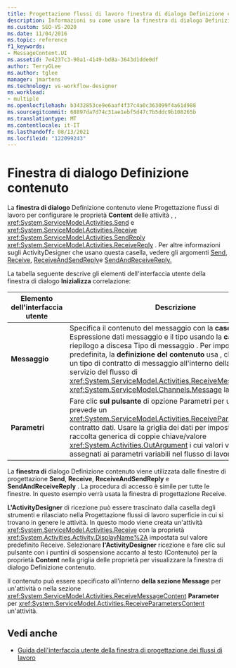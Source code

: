 ```yaml
---
title: Progettazione flussi di lavoro finestra di dialogo Definizione contenuto
description: Informazioni su come usare la finestra di dialogo Definizione contenuto per configurare le proprietà Content delle attività Send, Receive, SendReply e ReceiveReply.
ms.custom: SEO-VS-2020
ms.date: 11/04/2016
ms.topic: reference
f1_keywords:
- MessageContent.UI
ms.assetid: 7e4237c3-90a1-4149-bd8a-3643d1dde0df
author: TerryGLee
ms.author: tglee
manager: jmartens
ms.technology: vs-workflow-designer
ms.workload:
- multiple
ms.openlocfilehash: b3432853ce9e6aaf4f37c4a0c363099f4a61d988
ms.sourcegitcommit: 68897da7d74c31ae1ebf5d47c7b5ddc9b108265b
ms.translationtype: MT
ms.contentlocale: it-IT
ms.lasthandoff: 08/13/2021
ms.locfileid: "122099243"
---
```

# <a name="content-definition-dialog-box"></a>Finestra di dialogo Definizione contenuto

La **finestra di dialogo** Definizione contenuto viene Progettazione flussi di lavoro per configurare le proprietà **Content** delle attività , , <xref:System.ServiceModel.Activities.Send> e <xref:System.ServiceModel.Activities.Receive> <xref:System.ServiceModel.Activities.SendReply> <xref:System.ServiceModel.Activities.ReceiveReply> . Per altre informazioni sugli ActivityDesigner che usano questa casella, vedere gli argomenti [Send](../workflow-designer/send-activity-designer.md), [Receive](../workflow-designer/receive-activity-designer.md), [ReceiveAndSendReply](../workflow-designer/receiveandsendreply-template-designer.md)e [SendAndReceiveReply.](../workflow-designer/sendandreceivereply-template-designer.md)

La tabella seguente descrive gli elementi dell'interfaccia utente della finestra di dialogo **Inizializza** correlazione:

|Elemento dell'interfaccia utente|Descrizione|
|-|-----------------|
|**Messaggio**|Specifica il contenuto del messaggio con la **casella di** testo Espressione dati messaggio e il tipo usando la **casella** di riepilogo a discesa Tipo di messaggio . Per impostazione predefinita, la **definizione del contenuto** usa , che prevede un o un tipo di contratto di messaggio all'interno della definizione del servizio del flusso di <xref:System.ServiceModel.Activities.ReceiveMessageContent> <xref:System.ServiceModel.Channels.Message> lavoro.|
|**Parametri**|Fare clic **sul pulsante** di opzione Parametri per usare , che prevede un <xref:System.ServiceModel.Activities.ReceiveParametersContent> contratto dati. Usare la griglia dei dati per impostare una raccolta generica di coppie chiave/valore <xref:System.Activities.OutArgument> i cui valori vengono assegnati ai parametri variabili nel flusso di lavoro corrente.|

La **finestra di** dialogo Definizione contenuto viene utilizzata dalle finestre di progettazione **Send**, **Receive**, **ReceiveAndSendReply** e **SendAndReceiveReply** . La procedura di accesso è simile per tutte le finestre. In questo esempio verrà usata la finestra di progettazione Receive.

**L'ActivityDesigner** di ricezione può  essere trascinato dalla casella degli strumenti e rilasciato nella Progettazione flussi di lavoro superficie in cui si trovano in genere le attività. In questo modo viene creata un'attività <xref:System.ServiceModel.Activities.Receive> con la proprietà <xref:System.Activities.Activity.DisplayName%2A> impostata sul valore predefinito Receive. Selezionare **l'ActivityDesigner** ricezione e fare clic sul pulsante con i puntini di sospensione  accanto al testo (Contenuto) per la proprietà **Content** nella griglia delle proprietà per visualizzare la finestra di dialogo Definizione contenuto.

Il contenuto può essere specificato all'interno **della sezione Message** per un'attività o nella sezione <xref:System.ServiceModel.Activities.ReceiveMessageContent> **Parameter** per <xref:System.ServiceModel.Activities.ReceiveParametersContent> un'attività.

## <a name="see-also"></a>Vedi anche

- [Guida dell'interfaccia utente della finestra di progettazione dei flussi di lavoro](browse-and-select-a-dotnet-type-dialog-box.md)